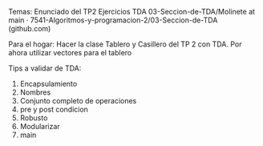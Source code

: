 Temas: 
Enunciado del TP2
Ejercicios TDA
03-Seccion-de-TDA/Molinete at main · 7541-Algoritmos-y-programacion-2/03-Seccion-de-TDA (github.com)

Para el hogar:
Hacer la clase Tablero y Casillero del TP 2 con TDA. Por ahora utilizar vectores para el tablero


Tips a validar de TDA:
1) Encapsulamiento
2) Nombres
3) Conjunto completo de operaciones
4) pre y post condicion
5) Robusto
6) Modularizar
7) main
